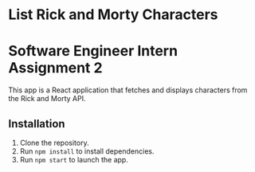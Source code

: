 # List Rick and Morty Characters
# Software Engineer Intern Assignment 2

This app is a React application that fetches and displays characters from the Rick and Morty API. 

## Installation

1. Clone the repository.
2. Run `npm install` to install dependencies.
3. Run `npm start` to launch the app.
